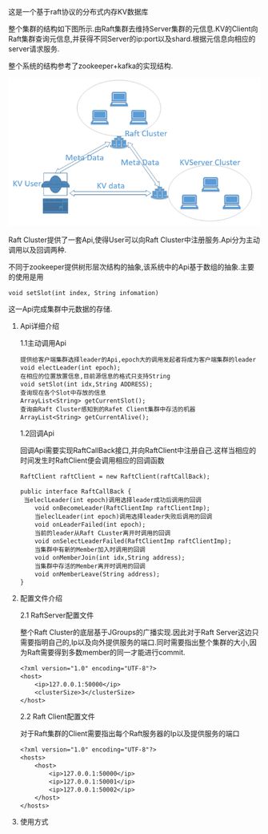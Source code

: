 这是一个基于raft协议的分布式内存KV数据库

整个集群的结构如下图所示.由Raft集群去维持Server集群的元信息.KV的Client向Raft集群查询元信息,并获得不同Server的ip:port以及shard.根据元信息向相应的server请求服务.

整个系统的结构参考了zookeeper+kafka的实现结构.

![](clusterStruct.png)

Raft Cluster提供了一套Api,使得User可以向Raft Cluster中注册服务.Api分为主动调用以及回调两种.

不同于zookeeper提供树形层次结构的抽象,该系统中的Api基于数组的抽象.主要的使用是用

```
void setSlot(int index, String infomation)
```

这一Api完成集群中元数据的存储.



1. Api详细介绍

   1.1主动调用Api

   ```
   提供给客户端集群选择leader的Api,epoch大的调用发起者将成为客户端集群的leader
   void electLeader(int epoch);
   在相应的位置放置信息,目前源信息的格式只支持String
   void setSlot(int idx,String ADDRESS);
   查询现在各个Slot中存放的信息
   ArrayList<String> getCurrentSlot();
   查询由Raft Cluster感知到的Rafet Client集群中存活的机器
   ArrayList<String> getCurrentAlive();
   ```

   1.2回调Api

   回调Api需要实现RaftCallBack接口,并向RaftClient中注册自己.这样当相应的时间发生时RaftClient便会调用相应的回调函数

   ```
   RaftClient raftClient = new RaftClient(raftCallBack);
   ```

   ```
   public interface RaftCallBack {
   	当eleclLeader(int epoch)调用选择leader成功后调用的回调
       void onBecomeLeader(RaftClientImp raftClientImp);
       当eleclLeader(int epoch)调用选择leader失败后调用的回调
       void onLeaderFailed(int epoch);
       当前的leader从Raft CLuster离开时调用的回调
       void onSelectLeaderFailed(RaftClientImp raftClientImp);
       当集群中有新的Member加入时调用的回调
       void onMemberJoin(int idx,String address);
       当集群中存活的Member离开时调用的回调
       void onMemberLeave(String address);
   }
   ```

2. 配置文件介绍

   2.1 RaftServer配置文件

   整个Raft Cluster的底层基于JGroups的广播实现.因此对于Raft Server这边只需要指明自己的,Ip以及向外提供服务的端口.同时需要指出整个集群的大小,因为Raft需要得到多数member的同一才能进行commit.

   ```
   <?xml version="1.0" encoding="UTF-8"?>
   <host>
       <ip>127.0.0.1:50000</ip>
       <clusterSize>3</clusterSize>
   </host>
   ```

   2.2 Raft Client配置文件

   对于Raft集群的Client需要指出每个Raft服务器的Ip以及提供服务的端口

   ```
   <?xml version="1.0" encoding="UTF-8"?>
   <hosts>
       <host>
           <ip>127.0.0.1:50000</ip>
           <ip>127.0.0.1:50001</ip>
           <ip>127.0.0.1:50002</ip>
       </host>
   </hosts>
   ```

3. 使用方式